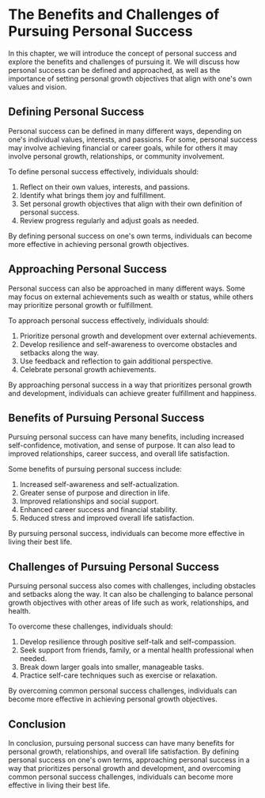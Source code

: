 The Benefits and Challenges of Pursuing Personal Success
=================================================================================

In this chapter, we will introduce the concept of personal success and explore the benefits and challenges of pursuing it. We will discuss how personal success can be defined and approached, as well as the importance of setting personal growth objectives that align with one's own values and vision.

Defining Personal Success
-------------------------

Personal success can be defined in many different ways, depending on one's individual values, interests, and passions. For some, personal success may involve achieving financial or career goals, while for others it may involve personal growth, relationships, or community involvement.

To define personal success effectively, individuals should:

1. Reflect on their own values, interests, and passions.
2. Identify what brings them joy and fulfillment.
3. Set personal growth objectives that align with their own definition of personal success.
4. Review progress regularly and adjust goals as needed.

By defining personal success on one's own terms, individuals can become more effective in achieving personal growth objectives.

Approaching Personal Success
----------------------------

Personal success can also be approached in many different ways. Some may focus on external achievements such as wealth or status, while others may prioritize personal growth or fulfillment.

To approach personal success effectively, individuals should:

1. Prioritize personal growth and development over external achievements.
2. Develop resilience and self-awareness to overcome obstacles and setbacks along the way.
3. Use feedback and reflection to gain additional perspective.
4. Celebrate personal growth achievements.

By approaching personal success in a way that prioritizes personal growth and development, individuals can achieve greater fulfillment and happiness.

Benefits of Pursuing Personal Success
-------------------------------------

Pursuing personal success can have many benefits, including increased self-confidence, motivation, and sense of purpose. It can also lead to improved relationships, career success, and overall life satisfaction.

Some benefits of pursuing personal success include:

1. Increased self-awareness and self-actualization.
2. Greater sense of purpose and direction in life.
3. Improved relationships and social support.
4. Enhanced career success and financial stability.
5. Reduced stress and improved overall life satisfaction.

By pursuing personal success, individuals can become more effective in living their best life.

Challenges of Pursuing Personal Success
---------------------------------------

Pursuing personal success also comes with challenges, including obstacles and setbacks along the way. It can also be challenging to balance personal growth objectives with other areas of life such as work, relationships, and health.

To overcome these challenges, individuals should:

1. Develop resilience through positive self-talk and self-compassion.
2. Seek support from friends, family, or a mental health professional when needed.
3. Break down larger goals into smaller, manageable tasks.
4. Practice self-care techniques such as exercise or relaxation.

By overcoming common personal success challenges, individuals can become more effective in achieving personal growth objectives.

Conclusion
----------

In conclusion, pursuing personal success can have many benefits for personal growth, relationships, and overall life satisfaction. By defining personal success on one's own terms, approaching personal success in a way that prioritizes personal growth and development, and overcoming common personal success challenges, individuals can become more effective in living their best life.
